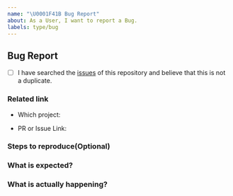```yaml
---
name: "\U0001F41B Bug Report"
about: As a User, I want to report a Bug.
labels: type/bug
---
```


## Bug Report

- [ ] I have searched the [issues](https://github.com/tidb-community-bots/challenge-bot/issues) of this repository and believe that this is not a duplicate.

### Related link

- Which project: <!-- TiKV/TiDB/... -->

- PR or Issue Link: <!-- pingcap/tidb#18217 -->

### Steps to reproduce(Optional)

### What is expected?

### What is actually happening?

